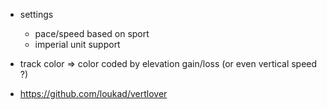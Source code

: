 - settings
  - pace/speed based on sport
  - imperial unit support

- track color => color coded by elevation gain/loss (or even vertical speed ?)
- https://github.com/loukad/vertlover 
